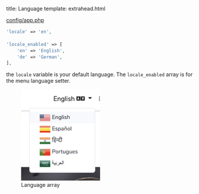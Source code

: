 title: Language
template: extrahead.html

<a href="https://github.com/Devsome/silkroad-laravel/blob/master/config/app.php#L85-L90" target="_blank">config/app.php</a>

```php
'locale' => 'en',

'locale_enabled' => [
    'en' => 'English',
    'de' => 'German',
],
```

the `locale` variable is your default language. The `locale_enabled` array is for the menu language setter.

<figure>
  <img src="/images/project/language.png" width="50%" />
  <figcaption>Language array</figcaption>
</figure>
